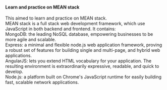 #### Learn and practice on MEAN stack

This aimed to learn and practice on MEAN stack.  
MEAN stack is a full stack web development framework, which use JavaScript in both backend and frontend. It contains:  
MongoDB: the leading NoSQL database, empowering businesses to be more agile and scalable.  
Express: a minimal and flexible node.js web application framework, proving a robust set of features for building single and multi-page, and hybrid web applications.  
AngularJS: lets you extend HTML vocabulary for your application. The resulting environment is extraordinarily expressive, readable, and quick to develop.  
Node.js: a platform built on Chrome's JavaScript runtime for easily building fast, scalable network applications.
